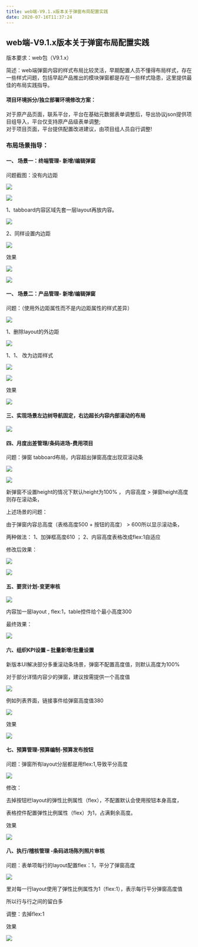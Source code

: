 ```yaml
---
title: web端-V9.1.x版本关于弹窗布局配置实践
date: 2020-07-16T11:37:24
---
```


## web端-V9.1.x版本关于弹窗布局配置实践

版本要求：web包（V9.1.x）

简述：web端弹窗内容的样式布局比较灵活，早期配置人员不懂得布局样式，存在一些样式问题，包括早起产品推出的模块弹窗都是存在一些样式隐患，这里提供最佳的布局实践指导。

#### 项目环境拆分/独立部署环境修改方案：

对于原产品页面，联系平台，平台在基础元数据表单调整后，导出协议json提供项目组导入，平台仅支持原产品级表单调整;  
对于项目页面，平台提供配置改进建议，由项目组人员自行调整!

### 布局场景指导：

#### 一、 场景一：终端管理- 新增/编辑弹窗

问题截图：没有内边距  
  
![](http://apaas.wxchina.com:8881/wp-content/uploads/%E5%BC%B9%E7%AA%97%E5%B8%83%E5%B1%80%E9%85%8D%E7%BD%AE%E5%AE%9E%E8%B7%B51.png)

![](http://apaas.wxchina.com:8881/wp-content/uploads/%E5%BC%B9%E7%AA%97%E5%B8%83%E5%B1%80%E9%85%8D%E7%BD%AE%E5%AE%9E%E8%B7%B52.png)

1、tabboard内容区域先套一层layout再放内容。  
  
![](http://apaas.wxchina.com:8881/wp-content/uploads/%E5%BC%B9%E7%AA%97%E5%B8%83%E5%B1%80%E9%85%8D%E7%BD%AE%E5%AE%9E%E8%B7%B53.png)

2、同样设置内边距  
  
![](http://apaas.wxchina.com:8881/wp-content/uploads/%E5%BC%B9%E7%AA%97%E5%B8%83%E5%B1%80%E9%85%8D%E7%BD%AE%E5%AE%9E%E8%B7%B54.png)

效果  
  
![](http://apaas.wxchina.com:8881/wp-content/uploads/%E5%BC%B9%E7%AA%97%E5%B8%83%E5%B1%80%E9%85%8D%E7%BD%AE%E5%AE%9E%E8%B7%B55.png)

![](http://apaas.wxchina.com:8881/wp-content/uploads/%E5%BC%B9%E7%AA%97%E5%B8%83%E5%B1%80%E9%85%8D%E7%BD%AE%E5%AE%9E%E8%B7%B56.png)

#### 一、 场景二：产品管理- 新增/编辑弹窗

问题：（使用外边距属性而不是内边距属性的样式差异）  
  
![](http://apaas.wxchina.com:8881/wp-content/uploads/%E5%BC%B9%E7%AA%97%E5%B8%83%E5%B1%80%E9%85%8D%E7%BD%AE%E5%AE%9E%E8%B7%B57.png)

1、删除layout的外边距  
  
![](http://apaas.wxchina.com:8881/wp-content/uploads/%E5%BC%B9%E7%AA%97%E5%B8%83%E5%B1%80%E9%85%8D%E7%BD%AE%E5%AE%9E%E8%B7%B58.png)

1、1、 改为边距样式  
  
![](http://apaas.wxchina.com:8881/wp-content/uploads/%E5%BC%B9%E7%AA%97%E5%B8%83%E5%B1%80%E9%85%8D%E7%BD%AE%E5%AE%9E%E8%B7%B59.png)

![](http://apaas.wxchina.com:8881/wp-content/uploads/%E5%BC%B9%E7%AA%97%E5%B8%83%E5%B1%80%E9%85%8D%E7%BD%AE%E5%AE%9E%E8%B7%B510.png)

效果  
  
![](http://apaas.wxchina.com:8881/wp-content/uploads/%E5%BC%B9%E7%AA%97%E5%B8%83%E5%B1%80%E9%85%8D%E7%BD%AE%E5%AE%9E%E8%B7%B511.png)

#### 三、实现场景左边树导航固定，右边超长内容内部滚动的布局

![](http://apaas.wxchina.com:8881/wp-content/uploads/%E5%BC%B9%E7%AA%97%E5%B8%83%E5%B1%80%E9%85%8D%E7%BD%AE%E5%AE%9E%E8%B7%B512.png)

#### 四、月度出差管理/条码进场-费用项目

问题：弹窗 tabboard布局，内容超出弹窗高度出现双滚动条  
  
![](http://apaas.wxchina.com:8881/wp-content/uploads/%E5%BC%B9%E7%AA%97%E5%B8%83%E5%B1%80%E9%85%8D%E7%BD%AE%E5%AE%9E%E8%B7%B513.png)

![](http://apaas.wxchina.com:8881/wp-content/uploads/%E5%BC%B9%E7%AA%97%E5%B8%83%E5%B1%80%E9%85%8D%E7%BD%AE%E5%AE%9E%E8%B7%B514.png)

新弹窗不设置height的情况下默认height为100% ， 内容高度 > 弹窗height高度则存在滚动条，  
  
上述场景的问题：  
  
由于弹窗内容总高度（表格高度500 + 按钮的高度） > 600所以显示滚动条，  
  
两种做法： 1、加弹框高度610 ； 2、内容高度表格改成flex:1自适应  
  
修改后效果：

![](http://apaas.wxchina.com:8881/wp-content/uploads/%E5%BC%B9%E7%AA%97%E5%B8%83%E5%B1%80%E9%85%8D%E7%BD%AE%E5%AE%9E%E8%B7%B515.png)

![](http://apaas.wxchina.com:8881/wp-content/uploads/%E5%BC%B9%E7%AA%97%E5%B8%83%E5%B1%80%E9%85%8D%E7%BD%AE%E5%AE%9E%E8%B7%B516.png)

#### 五、要货计划-变更审核

![](http://apaas.wxchina.com:8881/wp-content/uploads/%E5%BC%B9%E7%AA%97%E5%B8%83%E5%B1%80%E9%85%8D%E7%BD%AE%E5%AE%9E%E8%B7%B517.png)

内容加一层layout , flex:1，table控件给个最小高度300  
  
最终效果：  
  
![](http://apaas.wxchina.com:8881/wp-content/uploads/%E5%BC%B9%E7%AA%97%E5%B8%83%E5%B1%80%E9%85%8D%E7%BD%AE%E5%AE%9E%E8%B7%B518.png)

#### 六、组织KPI设置 – 批量新增/批量设置

新版本UI解决部分多重滚动条场景，弹窗不配置高度值，则默认高度为100%  
  
对于部分详情内容少的弹窗，建议按需提供一个高度值  
  
![](http://apaas.wxchina.com:8881/wp-content/uploads/%E5%BC%B9%E7%AA%97%E5%B8%83%E5%B1%80%E9%85%8D%E7%BD%AE%E5%AE%9E%E8%B7%B519.png)

例如列表界面，链接事件给弹窗高度值380  
  
![](http://apaas.wxchina.com:8881/wp-content/uploads/%E5%BC%B9%E7%AA%97%E5%B8%83%E5%B1%80%E9%85%8D%E7%BD%AE%E5%AE%9E%E8%B7%B520.png)

效果  
  
![](http://apaas.wxchina.com:8881/wp-content/uploads/%E5%BC%B9%E7%AA%97%E5%B8%83%E5%B1%80%E9%85%8D%E7%BD%AE%E5%AE%9E%E8%B7%B521.png)

#### 七、预算管理-预算编制-预算发布按钮

问题：弹窗所有layout分层都是用flex:1,导致平分高度  
  
![](http://apaas.wxchina.com:8881/wp-content/uploads/%E5%BC%B9%E7%AA%97%E5%B8%83%E5%B1%80%E9%85%8D%E7%BD%AE%E5%AE%9E%E8%B7%B522.png)

修改：  
  
去掉按钮栏layout的弹性比例属性（flex），不配置默认会使用按钮本身高度，  
  
表格控件配置弹性比例属性（flex）为1，占满剩余高度。  
  
效果  
  
![](http://apaas.wxchina.com:8881/wp-content/uploads/%E5%BC%B9%E7%AA%97%E5%B8%83%E5%B1%80%E9%85%8D%E7%BD%AE%E5%AE%9E%E8%B7%B523.png)

#### 八、执行/稽核管理 -条码进场陈列照片审核

问题：表单项每行的layout配置flex：1，平分了弹窗高度  
  
![](http://apaas.wxchina.com:8881/wp-content/uploads/%E5%BC%B9%E7%AA%97%E5%B8%83%E5%B1%80%E9%85%8D%E7%BD%AE%E5%AE%9E%E8%B7%B524.png)

里对每一行layout使用了弹性比例属性为1（flex:1），表示每行平分弹窗高度值  
  
所以行与行之间的留白多  
  
调整：去掉flex:1  
  
效果  
  
![](http://apaas.wxchina.com:8881/wp-content/uploads/%E5%BC%B9%E7%AA%97%E5%B8%83%E5%B1%80%E9%85%8D%E7%BD%AE%E5%AE%9E%E8%B7%B525.png)